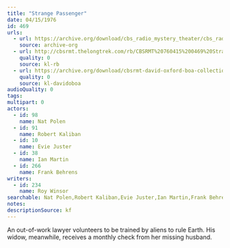 ```yaml
---
title: "Strange Passenger"
date: 04/15/1976
id: 469
urls: 
  - url: https://archive.org/download/cbs_radio_mystery_theater/cbs_radio_mystery_theater-0451-0500.zip/cbs_radio_mystery_theater-0451-0500%2Fcbsrmt_0469_strange_passenger.mp3
    source: archive-org
  - url: http://cbsrmt.thelongtrek.com/rb/CBSRMT%20760415%200469%20Strange%20Passenger_wuwm%20recorded%208_29_76.mp3
    quality: 0
    source: kl-rb
  - url: https://archive.org/download/cbsrmt-david-oxford-boa-collection/CBSRMT-760415-0469-repeated-760829-Strange-Passenger-(128-44)_WUWM-FM-{BoA}.mp3
    quality: 0
    source: kl-davidoboa
audioQuality: 0
tags: 
multipart: 0
actors:  
  - id: 98
    name: Nat Polen  
  - id: 91
    name: Robert Kaliban  
  - id: 10
    name: Evie Juster  
  - id: 38
    name: Ian Martin  
  - id: 266
    name: Frank Behrens
writers:  
  - id: 234
    name: Roy Winsor
searchable: Nat Polen,Robert Kaliban,Evie Juster,Ian Martin,Frank Behrens Roy Winsor
notes: 
descriptionSource: kf
---
```

An out-of-work lawyer volunteers to be trained by aliens to rule Earth. His widow, meanwhile, receives a monthly check from her missing husband.